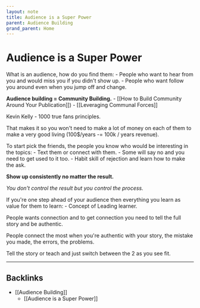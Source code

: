 ```yaml
---
layout: note
title: Audience is a Super Power
parent: Audience Building
grand_parent: Home
---
```


# Audience is a Super Power

What is an audience, how do you find them: - People who want to hear from you and would miss you if you didn't show up. - People who want follow you around even when you jump off and change.

**Audience building = Community Building.** - [[How to Build Community Around Your Publication]]) - [[Leveraging Communal Forces]]

Kevin Kelly - 1000 true fans principles.

That makes it so you won't need to make a lot of money on each of them to make a very good living (100\$/years -= 100k / years revenue).

To start pick the friends, the people you know who would be interesting in the topics: - Text them or connect with them. - Some will say no and you need to get used to it too. - Habit skill of rejection and learn how to make the ask.

**Show up consistently no matter the result.**

_You don't control the result but you control the process._

If you're one step ahead of your audience then everything you learn as value for them to learn: - Concept of Leading learner.

People wants connection and to get connection you need to tell the full story and be authentic.

People connect the most when you're authentic with your story, the mistake you made, the errors, the problems.

Tell the story or teach and just switch between the 2 as you see fit.

---

## Backlinks
* [[Audience Building]]
	* [[Audience is a Super Power]]

